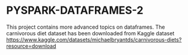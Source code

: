 # PYSPARK-DATAFRAMES-2

This project contains more advanced topics on dataframes. The carnivorous diet dataset has been downloaded from Kaggle dataset https://www.kaggle.com/datasets/michaelbryantds/carnivorous-diets?resource=download
